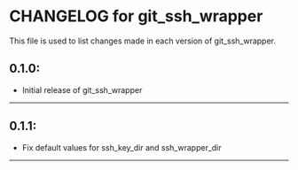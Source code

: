 # CHANGELOG for git_ssh_wrapper

This file is used to list changes made in each version of git_ssh_wrapper.

## 0.1.0:

* Initial release of git_ssh_wrapper

- - - 

## 0.1.1:

* Fix default values for ssh_key_dir and ssh_wrapper_dir

- - - 